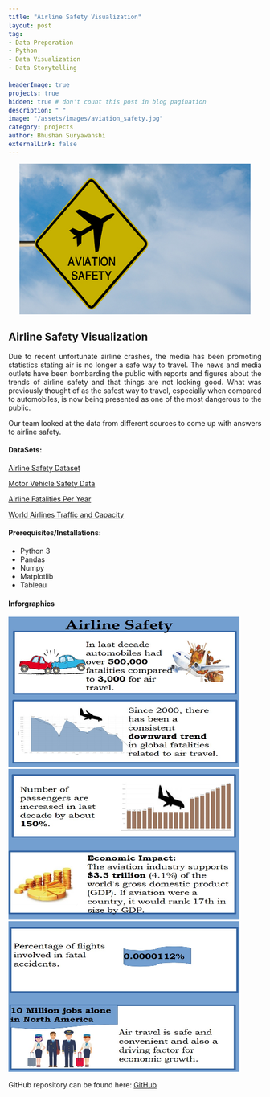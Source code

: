 ```yaml
---
title: "Airline Safety Visualization"
layout: post
tag: 
- Data Preperation 
- Python
- Data Visualization
- Data Storytelling

headerImage: true
projects: true
hidden: true # don't count this post in blog pagination
description: " "
image: "/assets/images/aviation_safety.jpg"
category: projects
author: Bhushan Suryawanshi 
externalLink: false
---
```


<p align="center">
  <img width="460" height="300" src="/assets/images/aviation_safety.jpg">
</p>


## Airline Safety Visualization 
<p align='justify'>Due to recent unfortunate airline crashes, the media has been promoting statistics stating air is no longer a safe way to travel. 
The news and media outlets have been bombarding the public with reports and figures about the trends of airline safety and that things are not looking good. What was previously thought of as the safest way to travel, especially when compared to automobiles, is now being presented as one of the most dangerous to the public. 

Our team looked at the data from different sources to come up with answers to airline safety. 

</p>  

#### DataSets:

[Airline Safety Dataset](https://github.com/fivethirtyeight/data/tree/master/airline-safety) 

[Motor Vehicle Safety Data](https://www.bts.gov/content/motor-vehicle-safety-data)

[Airline Fatalities Per Year](http://www.baaa-acro.com/statistics/death-rate-per-year?page=1)
 
[World Airlines Traffic and Capacity](https://www.airlines.org/dataset/world-airlines-traffic-and-capacity/#)

#### Prerequisites/Installations:
- Python 3
- Pandas
- Numpy
- Matplotlib
- Tableau


#### Inforgraphics 


<img width="460" height="300" src="/assets/images/AirlineSafety1.jpg">

<img width="460" height="300" src="/assets/images/AirlineSafety2.jpg">

<img width="460" height="300" src="/assets/images/AirlineSafety3.jpg">



GitHub repository can be found here: [GitHub](https://github.com/BhushanGitHub/bhushanGitHub.github.io/tree/main/Projects/airline_safety)  

